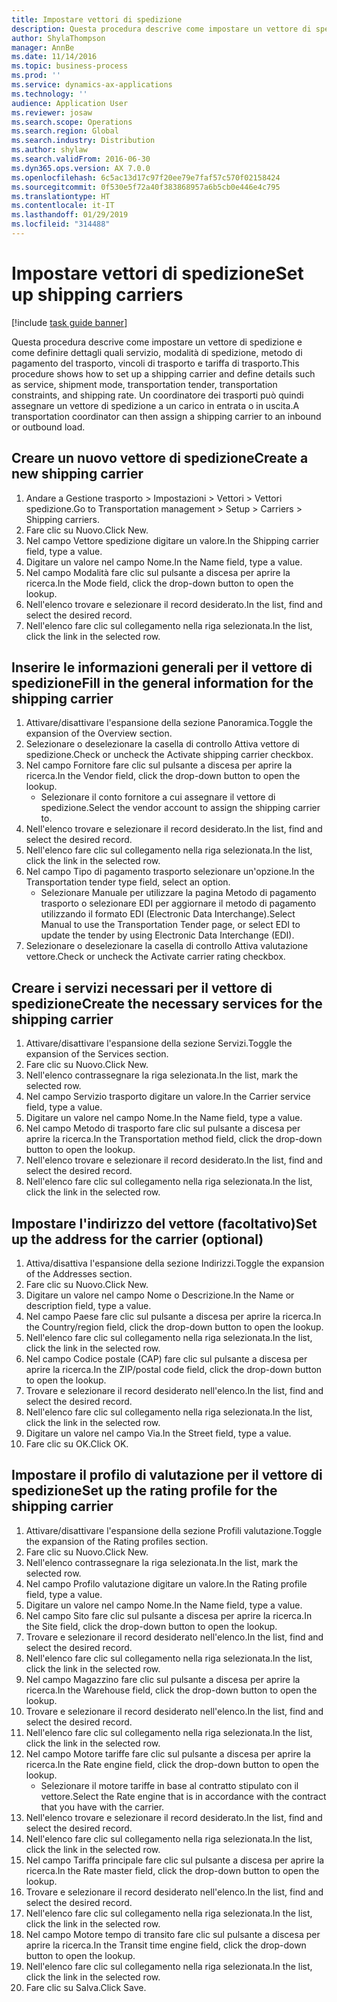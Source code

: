 ```yaml
---
title: Impostare vettori di spedizione
description: Questa procedura descrive come impostare un vettore di spedizione e come definire dettagli quali servizio, modalità di spedizione, metodo di pagamento del trasporto, vincoli di trasporto e tariffa di trasporto.
author: ShylaThompson
manager: AnnBe
ms.date: 11/14/2016
ms.topic: business-process
ms.prod: ''
ms.service: dynamics-ax-applications
ms.technology: ''
audience: Application User
ms.reviewer: josaw
ms.search.scope: Operations
ms.search.region: Global
ms.search.industry: Distribution
ms.author: shylaw
ms.search.validFrom: 2016-06-30
ms.dyn365.ops.version: AX 7.0.0
ms.openlocfilehash: 6c5ac13d17c97f20ee79e7faf57c570f02158424
ms.sourcegitcommit: 0f530e5f72a40f383868957a6b5cb0e446e4c795
ms.translationtype: HT
ms.contentlocale: it-IT
ms.lasthandoff: 01/29/2019
ms.locfileid: "314488"
---
```

# <a name="set-up-shipping-carriers"></a><span data-ttu-id="3593c-103">Impostare vettori di spedizione</span><span class="sxs-lookup"><span data-stu-id="3593c-103">Set up shipping carriers</span></span>

[!include [task guide banner](../../includes/task-guide-banner.md)]

<span data-ttu-id="3593c-104">Questa procedura descrive come impostare un vettore di spedizione e come definire dettagli quali servizio, modalità di spedizione, metodo di pagamento del trasporto, vincoli di trasporto e tariffa di trasporto.</span><span class="sxs-lookup"><span data-stu-id="3593c-104">This procedure shows how to set up a shipping carrier and define details such as service, shipment mode, transportation tender, transportation constraints, and shipping rate.</span></span> <span data-ttu-id="3593c-105">Un coordinatore dei trasporti può quindi assegnare un vettore di spedizione a un carico in entrata o in uscita.</span><span class="sxs-lookup"><span data-stu-id="3593c-105">A transportation coordinator can then assign a shipping carrier to an inbound or outbound load.</span></span>


## <a name="create-a-new-shipping-carrier"></a><span data-ttu-id="3593c-106">Creare un nuovo vettore di spedizione</span><span class="sxs-lookup"><span data-stu-id="3593c-106">Create a new shipping carrier</span></span>
1. <span data-ttu-id="3593c-107">Andare a Gestione trasporto > Impostazioni > Vettori > Vettori spedizione.</span><span class="sxs-lookup"><span data-stu-id="3593c-107">Go to Transportation management > Setup > Carriers > Shipping carriers.</span></span>
2. <span data-ttu-id="3593c-108">Fare clic su Nuovo.</span><span class="sxs-lookup"><span data-stu-id="3593c-108">Click New.</span></span>
3. <span data-ttu-id="3593c-109">Nel campo Vettore spedizione digitare un valore.</span><span class="sxs-lookup"><span data-stu-id="3593c-109">In the Shipping carrier field, type a value.</span></span>
4. <span data-ttu-id="3593c-110">Digitare un valore nel campo Nome.</span><span class="sxs-lookup"><span data-stu-id="3593c-110">In the Name field, type a value.</span></span>
5. <span data-ttu-id="3593c-111">Nel campo Modalità fare clic sul pulsante a discesa per aprire la ricerca.</span><span class="sxs-lookup"><span data-stu-id="3593c-111">In the Mode field, click the drop-down button to open the lookup.</span></span>
6. <span data-ttu-id="3593c-112">Nell'elenco trovare e selezionare il record desiderato.</span><span class="sxs-lookup"><span data-stu-id="3593c-112">In the list, find and select the desired record.</span></span>
7. <span data-ttu-id="3593c-113">Nell'elenco fare clic sul collegamento nella riga selezionata.</span><span class="sxs-lookup"><span data-stu-id="3593c-113">In the list, click the link in the selected row.</span></span>

## <a name="fill-in-the-general-information-for-the-shipping-carrier"></a><span data-ttu-id="3593c-114">Inserire le informazioni generali per il vettore di spedizione</span><span class="sxs-lookup"><span data-stu-id="3593c-114">Fill in the general information for the shipping carrier</span></span>
1. <span data-ttu-id="3593c-115">Attivare/disattivare l'espansione della sezione Panoramica.</span><span class="sxs-lookup"><span data-stu-id="3593c-115">Toggle the expansion of the Overview section.</span></span>
2. <span data-ttu-id="3593c-116">Selezionare o deselezionare la casella di controllo Attiva vettore di spedizione.</span><span class="sxs-lookup"><span data-stu-id="3593c-116">Check or uncheck the Activate shipping carrier checkbox.</span></span>
3. <span data-ttu-id="3593c-117">Nel campo Fornitore fare clic sul pulsante a discesa per aprire la ricerca.</span><span class="sxs-lookup"><span data-stu-id="3593c-117">In the Vendor field, click the drop-down button to open the lookup.</span></span>
    * <span data-ttu-id="3593c-118">Selezionare il conto fornitore a cui assegnare il vettore di spedizione.</span><span class="sxs-lookup"><span data-stu-id="3593c-118">Select the vendor account to assign the shipping carrier to.</span></span>  
4. <span data-ttu-id="3593c-119">Nell'elenco trovare e selezionare il record desiderato.</span><span class="sxs-lookup"><span data-stu-id="3593c-119">In the list, find and select the desired record.</span></span>
5. <span data-ttu-id="3593c-120">Nell'elenco fare clic sul collegamento nella riga selezionata.</span><span class="sxs-lookup"><span data-stu-id="3593c-120">In the list, click the link in the selected row.</span></span>
6. <span data-ttu-id="3593c-121">Nel campo Tipo di pagamento trasporto selezionare un'opzione.</span><span class="sxs-lookup"><span data-stu-id="3593c-121">In the Transportation tender type field, select an option.</span></span>
    * <span data-ttu-id="3593c-122">Selezionare Manuale per utilizzare la pagina Metodo di pagamento trasporto o selezionare EDI per aggiornare il metodo di pagamento utilizzando il formato EDI (Electronic Data Interchange).</span><span class="sxs-lookup"><span data-stu-id="3593c-122">Select Manual to use the Transportation Tender page, or select EDI to update the tender by using Electronic Data Interchange (EDI).</span></span>  
7. <span data-ttu-id="3593c-123">Selezionare o deselezionare la casella di controllo Attiva valutazione vettore.</span><span class="sxs-lookup"><span data-stu-id="3593c-123">Check or uncheck the Activate carrier rating checkbox.</span></span>

## <a name="create-the-necessary-services-for-the-shipping-carrier"></a><span data-ttu-id="3593c-124">Creare i servizi necessari per il vettore di spedizione</span><span class="sxs-lookup"><span data-stu-id="3593c-124">Create the necessary services for the shipping carrier</span></span>
1. <span data-ttu-id="3593c-125">Attivare/disattivare l'espansione della sezione Servizi.</span><span class="sxs-lookup"><span data-stu-id="3593c-125">Toggle the expansion of the Services section.</span></span>
2. <span data-ttu-id="3593c-126">Fare clic su Nuovo.</span><span class="sxs-lookup"><span data-stu-id="3593c-126">Click New.</span></span>
3. <span data-ttu-id="3593c-127">Nell'elenco contrassegnare la riga selezionata.</span><span class="sxs-lookup"><span data-stu-id="3593c-127">In the list, mark the selected row.</span></span>
4. <span data-ttu-id="3593c-128">Nel campo Servizio trasporto digitare un valore.</span><span class="sxs-lookup"><span data-stu-id="3593c-128">In the Carrier service field, type a value.</span></span>
5. <span data-ttu-id="3593c-129">Digitare un valore nel campo Nome.</span><span class="sxs-lookup"><span data-stu-id="3593c-129">In the Name field, type a value.</span></span>
6. <span data-ttu-id="3593c-130">Nel campo Metodo di trasporto fare clic sul pulsante a discesa per aprire la ricerca.</span><span class="sxs-lookup"><span data-stu-id="3593c-130">In the Transportation method field, click the drop-down button to open the lookup.</span></span>
7. <span data-ttu-id="3593c-131">Nell'elenco trovare e selezionare il record desiderato.</span><span class="sxs-lookup"><span data-stu-id="3593c-131">In the list, find and select the desired record.</span></span>
8. <span data-ttu-id="3593c-132">Nell'elenco fare clic sul collegamento nella riga selezionata.</span><span class="sxs-lookup"><span data-stu-id="3593c-132">In the list, click the link in the selected row.</span></span>

## <a name="set-up-the-address-for-the-carrier-optional"></a><span data-ttu-id="3593c-133">Impostare l'indirizzo del vettore (facoltativo)</span><span class="sxs-lookup"><span data-stu-id="3593c-133">Set up the address for the carrier (optional)</span></span>
1. <span data-ttu-id="3593c-134">Attiva/disattiva l'espansione della sezione Indirizzi.</span><span class="sxs-lookup"><span data-stu-id="3593c-134">Toggle the expansion of the Addresses section.</span></span>
2. <span data-ttu-id="3593c-135">Fare clic su Nuovo.</span><span class="sxs-lookup"><span data-stu-id="3593c-135">Click New.</span></span>
3. <span data-ttu-id="3593c-136">Digitare un valore nel campo Nome o Descrizione.</span><span class="sxs-lookup"><span data-stu-id="3593c-136">In the Name or description field, type a value.</span></span>
4. <span data-ttu-id="3593c-137">Nel campo Paese fare clic sul pulsante a discesa per aprire la ricerca.</span><span class="sxs-lookup"><span data-stu-id="3593c-137">In the Country/region field, click the drop-down button to open the lookup.</span></span>
5. <span data-ttu-id="3593c-138">Nell'elenco fare clic sul collegamento nella riga selezionata.</span><span class="sxs-lookup"><span data-stu-id="3593c-138">In the list, click the link in the selected row.</span></span>
6. <span data-ttu-id="3593c-139">Nel campo Codice postale (CAP) fare clic sul pulsante a discesa per aprire la ricerca.</span><span class="sxs-lookup"><span data-stu-id="3593c-139">In the ZIP/postal code field, click the drop-down button to open the lookup.</span></span>
7. <span data-ttu-id="3593c-140">Trovare e selezionare il record desiderato nell'elenco.</span><span class="sxs-lookup"><span data-stu-id="3593c-140">In the list, find and select the desired record.</span></span>
8. <span data-ttu-id="3593c-141">Nell'elenco fare clic sul collegamento nella riga selezionata.</span><span class="sxs-lookup"><span data-stu-id="3593c-141">In the list, click the link in the selected row.</span></span>
9. <span data-ttu-id="3593c-142">Digitare un valore nel campo Via.</span><span class="sxs-lookup"><span data-stu-id="3593c-142">In the Street field, type a value.</span></span>
10. <span data-ttu-id="3593c-143">Fare clic su OK.</span><span class="sxs-lookup"><span data-stu-id="3593c-143">Click OK.</span></span>

## <a name="set-up-the-rating-profile-for-the-shipping-carrier"></a><span data-ttu-id="3593c-144">Impostare il profilo di valutazione per il vettore di spedizione</span><span class="sxs-lookup"><span data-stu-id="3593c-144">Set up the rating profile for the shipping carrier</span></span>
1. <span data-ttu-id="3593c-145">Attivare/disattivare l'espansione della sezione Profili valutazione.</span><span class="sxs-lookup"><span data-stu-id="3593c-145">Toggle the expansion of the Rating profiles section.</span></span>
2. <span data-ttu-id="3593c-146">Fare clic su Nuovo.</span><span class="sxs-lookup"><span data-stu-id="3593c-146">Click New.</span></span>
3. <span data-ttu-id="3593c-147">Nell'elenco contrassegnare la riga selezionata.</span><span class="sxs-lookup"><span data-stu-id="3593c-147">In the list, mark the selected row.</span></span>
4. <span data-ttu-id="3593c-148">Nel campo Profilo valutazione digitare un valore.</span><span class="sxs-lookup"><span data-stu-id="3593c-148">In the Rating profile field, type a value.</span></span>
5. <span data-ttu-id="3593c-149">Digitare un valore nel campo Nome.</span><span class="sxs-lookup"><span data-stu-id="3593c-149">In the Name field, type a value.</span></span>
6. <span data-ttu-id="3593c-150">Nel campo Sito fare clic sul pulsante a discesa per aprire la ricerca.</span><span class="sxs-lookup"><span data-stu-id="3593c-150">In the Site field, click the drop-down button to open the lookup.</span></span>
7. <span data-ttu-id="3593c-151">Trovare e selezionare il record desiderato nell'elenco.</span><span class="sxs-lookup"><span data-stu-id="3593c-151">In the list, find and select the desired record.</span></span>
8. <span data-ttu-id="3593c-152">Nell'elenco fare clic sul collegamento nella riga selezionata.</span><span class="sxs-lookup"><span data-stu-id="3593c-152">In the list, click the link in the selected row.</span></span>
9. <span data-ttu-id="3593c-153">Nel campo Magazzino fare clic sul pulsante a discesa per aprire la ricerca.</span><span class="sxs-lookup"><span data-stu-id="3593c-153">In the Warehouse field, click the drop-down button to open the lookup.</span></span>
10. <span data-ttu-id="3593c-154">Trovare e selezionare il record desiderato nell'elenco.</span><span class="sxs-lookup"><span data-stu-id="3593c-154">In the list, find and select the desired record.</span></span>
11. <span data-ttu-id="3593c-155">Nell'elenco fare clic sul collegamento nella riga selezionata.</span><span class="sxs-lookup"><span data-stu-id="3593c-155">In the list, click the link in the selected row.</span></span>
12. <span data-ttu-id="3593c-156">Nel campo Motore tariffe fare clic sul pulsante a discesa per aprire la ricerca.</span><span class="sxs-lookup"><span data-stu-id="3593c-156">In the Rate engine field, click the drop-down button to open the lookup.</span></span>
    * <span data-ttu-id="3593c-157">Selezionare il motore tariffe in base al contratto stipulato con il vettore.</span><span class="sxs-lookup"><span data-stu-id="3593c-157">Select the Rate engine that is in accordance with the contract that you have with the carrier.</span></span>  
13. <span data-ttu-id="3593c-158">Nell'elenco trovare e selezionare il record desiderato.</span><span class="sxs-lookup"><span data-stu-id="3593c-158">In the list, find and select the desired record.</span></span>
14. <span data-ttu-id="3593c-159">Nell'elenco fare clic sul collegamento nella riga selezionata.</span><span class="sxs-lookup"><span data-stu-id="3593c-159">In the list, click the link in the selected row.</span></span>
15. <span data-ttu-id="3593c-160">Nel campo Tariffa principale fare clic sul pulsante a discesa per aprire la ricerca.</span><span class="sxs-lookup"><span data-stu-id="3593c-160">In the Rate master field, click the drop-down button to open the lookup.</span></span>
16. <span data-ttu-id="3593c-161">Trovare e selezionare il record desiderato nell'elenco.</span><span class="sxs-lookup"><span data-stu-id="3593c-161">In the list, find and select the desired record.</span></span>
17. <span data-ttu-id="3593c-162">Nell'elenco fare clic sul collegamento nella riga selezionata.</span><span class="sxs-lookup"><span data-stu-id="3593c-162">In the list, click the link in the selected row.</span></span>
18. <span data-ttu-id="3593c-163">Nel campo Motore tempo di transito fare clic sul pulsante a discesa per aprire la ricerca.</span><span class="sxs-lookup"><span data-stu-id="3593c-163">In the Transit time engine field, click the drop-down button to open the lookup.</span></span>
19. <span data-ttu-id="3593c-164">Nell'elenco fare clic sul collegamento nella riga selezionata.</span><span class="sxs-lookup"><span data-stu-id="3593c-164">In the list, click the link in the selected row.</span></span>
20. <span data-ttu-id="3593c-165">Fare clic su Salva.</span><span class="sxs-lookup"><span data-stu-id="3593c-165">Click Save.</span></span>

